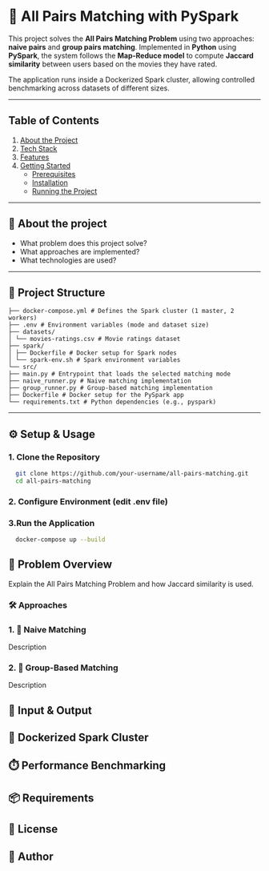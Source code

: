 # 📘 All Pairs Matching with PySpark

This project solves the **All Pairs Matching Problem** using two approaches: **naive pairs** and **group pairs matching**. Implemented in **Python** using **PySpark**, the system follows the **Map-Reduce model** to compute **Jaccard similarity** between users based on the movies they have rated.

The application runs inside a Dockerized Spark cluster, allowing controlled benchmarking across datasets of different sizes.

---

## Table of Contents

1. [About the Project](#about-the-project)
2. [Tech Stack](#tech-stack)
3. [Features](#features)
4. [Getting Started](#getting-started)
   - [Prerequisites](#prerequisites)
   - [Installation](#installation)
   - [Running the Project](#running-the-project)

---

## 📄 About the project

- What problem does this project solve?
- What approaches are implemented?
- What technologies are used?

---

## 📂 Project Structure

    ├── docker-compose.yml # Defines the Spark cluster (1 master, 2 workers)
    ├── .env # Environment variables (mode and dataset size)
    ├── datasets/
    │ └── movies-ratings.csv # Movie ratings dataset
    ├── spark/
    │ ├── Dockerfile # Docker setup for Spark nodes
    │ └── spark-env.sh # Spark environment variables
    └── src/
    ├── main.py # Entrypoint that loads the selected matching mode
    ├── naive_runner.py # Naive matching implementation
    ├── group_runner.py # Group-based matching implementation
    ├── Dockerfile # Docker setup for the PySpark app
    └── requirements.txt # Python dependencies (e.g., pyspark)

---

## ⚙️ Setup & Usage

### 1. Clone the Repository

```bash
  git clone https://github.com/your-username/all-pairs-matching.git
  cd all-pairs-matching
```

### 2. Configure Environment (edit .env file)

### 3.Run the Application
```bash
  docker-compose up --build
```

## 🧠 Problem Overview
Explain the All Pairs Matching Problem and how Jaccard similarity is used.

### 🛠️ Approaches

### 1. 🔹 Naive Matching
Description
### 2. 🔹 Group-Based Matching
Description

## 🧪 Input & Output

## 🐳 Dockerized Spark Cluster

## ⏱️ Performance Benchmarking

## 📦 Requirements

## 📄 License

## 👤 Author

